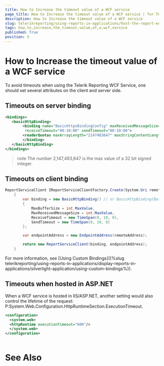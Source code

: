```yaml
---
title: How to Increase the timeout value of a WCF service
page_title: How to Increase the timeout value of a WCF service | for Telerik Reporting Documentation
description: How to Increase the timeout value of a WCF service
slug: telerikreporting/using-reports-in-applications/host-the-report-engine-remotely/telerik-reporting-wcf-service/how-to-increase-the-timeout-value-of-a-wcf-service
tags: how,to,increase,the,timeout,value,of,a,wcf,service
published: True
position: 5
---
```


# How to Increase the timeout value of a WCF service



To avoid timeouts when using the Telerik Reporting WCF Service, one should set several attributes
    	on the client and server side. 
      

## Timeouts on server binding

	
````xml
<bindings>
   <basicHttpBinding>
        <binding name="BasicHttpsBindingConfig" maxReceivedMessageSize="2147483647" maxBufferSize="2147483647"
         receiveTimeout="00:10:00" sendTimeout="00:10:00">
		<readerQuotas maxArrayLength="2147483647" maxStringContentLength="2147483647"/>
        </binding>
   </basicHttpBinding>
</bindings>

````



>note The number 2,147,483,647 is the max value of a 32 bit signed integer.


## Timeouts on client binding

	
````c#
ReportServiceClient IReportServiceClientFactory.Create(System.Uri remoteAddress)
    {
        var binding = new BasicHttpBinding() // or BasicHttpBinding(BasicHttpSecurityMode.Transport) overload if SSL is used
        {
            MaxBufferSize = int.MaxValue,
            MaxReceivedMessageSize = int.MaxValue,
            ReceiveTimeout = new TimeSpan(0, 10, 0),
            SendTimeout = new TimeSpan(0, 10, 0)
        };

        var endpointAddress = new EndpointAddress(remoteAddress);

        return new ReportServiceClient(binding, endpointAddress);
    }

````



For more information, see [Using Custom Bindings]({%slug telerikreporting/using-reports-in-applications/display-reports-in-applications/silverlight-application/using-custom-bindings%}).

## Timeouts when hosted in ASP.NET

When a WCF service is hosted in IIS/ASP.NET, another setting would also control the lifetime of the request: 
			P:System.Web.Configuration.HttpRuntimeSection.ExecutionTimeout.
			

	
````XML
<configuration>
  <system.web>
  <httpRuntime executionTimeout="600"/>
  </system.web>
</configuration>
			
````



# See Also
